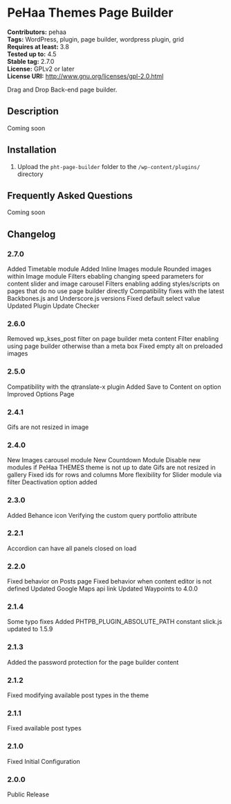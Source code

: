 # PeHaa Themes Page Builder #
**Contributors:** pehaa  
**Tags:** WordPress, plugin, page builder, wordpress plugin, grid  
**Requires at least:** 3.8  
**Tested up to:** 4.5  
**Stable tag:** 2.7.0  
**License:** GPLv2 or later  
**License URI:** http://www.gnu.org/licenses/gpl-2.0.html  

Drag and Drop Back-end page builder.

## Description ##

Coming soon

## Installation ##

1. Upload the `pht-page-builder` folder to the `/wp-content/plugins/` directory

## Frequently Asked Questions ##

Coming soon

## Changelog ##

### 2.7.0 ###
Added Timetable module
Added Inline Images module
Rounded images within Image module
Filters ebabling changing speed parameters for content slider and image carousel
Filters enabling adding styles/scripts on pages that do no use page builder directly
Compatibility fixes with the latest Backbones.js and Underscore.js versions
Fixed default select value
Updated Plugin Update Checker

### 2.6.0 ###
Removed wp_kses_post filter on page builder meta content
Filter enabling using page builder otherwise than a meta box
Fixed empty alt on preloaded images

### 2.5.0 ###
Compatibility with the qtranslate-x plugin
Added Save to Content on option
Improved Options Page

### 2.4.1 ###
Gifs are not resized in image

### 2.4.0 ###
New Images carousel module
New Countdown Module
Disable new modules if PeHaa THEMES theme is not up to date
Gifs are not resized in gallery
Fixed ids for rows and columns
More flexibility for Slider module via filter
Deactivation option added

### 2.3.0 ###
Added Behance icon
Verifying the custom query portfolio attribute

### 2.2.1 ###
Accordion can have all panels closed on load

### 2.2.0 ###
Fixed behavior on Posts page
Fixed behavior when content editor is not defined
Updated Google Maps api link
Updated Waypoints to 4.0.0

### 2.1.4 ###
Some typo fixes
Added PHTPB_PLUGIN_ABSOLUTE_PATH constant
slick.js updated to 1.5.9

### 2.1.3 ###
Added the password protection for the page builder content

### 2.1.2 ###
Fixed modifying available post types in the theme

### 2.1.1 ###
Fixed available post types

### 2.1.0 ###
Fixed Initial Configuration

### 2.0.0 ###
Public Release
